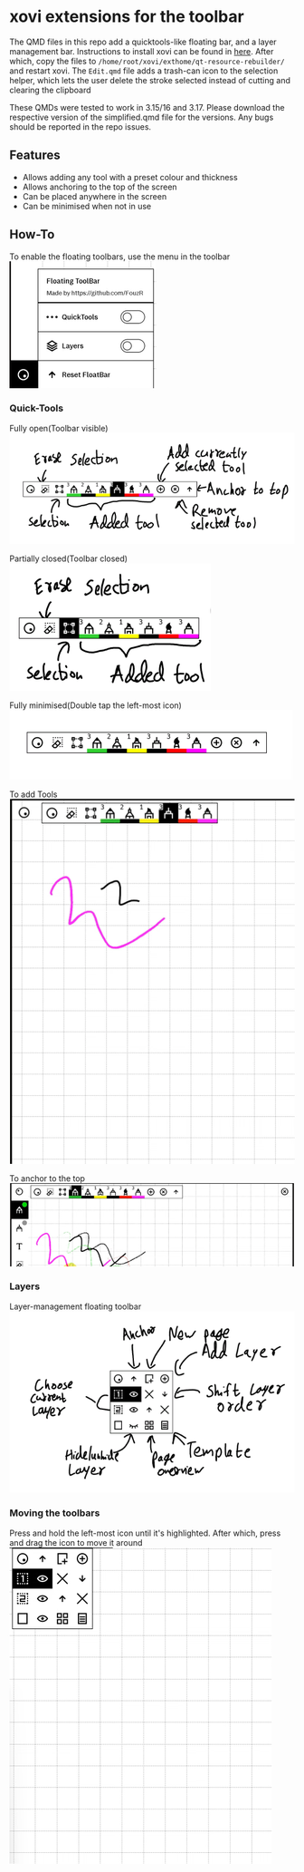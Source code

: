 # xovi extensions for the toolbar


The QMD files in this repo add a quicktools-like floating bar, and a layer management bar. Instructions to install xovi can be found in [here](https://github.com/asivery/rmpp-xovi-extensions/blob/master/INSTALL.MD). 
After which, copy the files to 
`/home/root/xovi/exthome/qt-resource-rebuilder/` and restart xovi. The `Edit.qmd` file adds a trash-can icon to the selection helper, which lets the user delete the stroke selected instead of cutting and clearing the clipboard

These QMDs were tested to work in 3.15/16 and 3.17. Please download the respective version of the simplified.qmd file for the versions. Any bugs should be reported in the repo issues. 


## Features

- Allows adding any tool with a preset colour and thickness
- Allows anchoring to the top of the screen
- Can be placed anywhere in the screen
- Can be minimised when not in use


## How-To
To enable the floating toolbars, use the menu in the toolbar
![Menu](images/menu.png)

### Quick-Tools 
Fully open(Toolbar visible)
![QuickTools](images/Quicktoolsfull.png)

Partially closed(Toolbar closed)
![QuickTools](images/Quicktools.png)

Fully minimised(Double tap the left-most icon)
![hiding](images/hiding.gif)

To add Tools
![hiding](images/addingtools.gif)

To anchor to the top
![anchor](images/topanchor.gif)

### Layers
Layer-management floating toolbar
![layers](images/Layers.png)

### Moving the toolbars
Press and hold the left-most icon until it's highlighted. After which, press and drag the icon to move it around
![moving](images/moving.gif)
